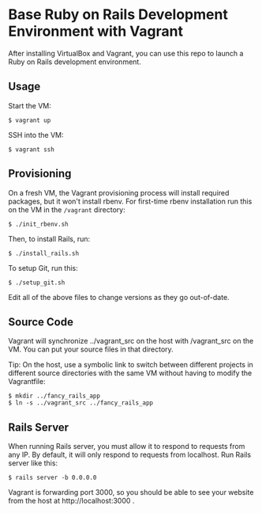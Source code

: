 Base Ruby on Rails Development Environment with Vagrant
=======================================================

After installing VirtualBox and Vagrant, you can use this repo to launch a Ruby
on Rails development environment.

## Usage

Start the VM:

    $ vagrant up

SSH into the VM:

    $ vagrant ssh

## Provisioning

On a fresh VM, the Vagrant provisioning process will install required packages,
but it won't install rbenv. For first-time rbenv installation run this on the
VM in the `/vagrant` directory:

    $ ./init_rbenv.sh

Then, to install Rails, run:

    $ ./install_rails.sh

To setup Git, run this:

    $ ./setup_git.sh

Edit all of the above files to change versions as they go out-of-date.

## Source Code

Vagrant will synchronize ../vagrant_src on the host with /vagrant_src on the VM.
You can put your source files in that directory.

Tip: On the host, use a symbolic link to switch between different projects in
different source directories with the same VM without having to modify the
Vagrantfile:

    $ mkdir ../fancy_rails_app
    $ ln -s ../vagrant_src ../fancy_rails_app

## Rails Server

When running Rails server, you must allow it to respond to requests from any IP. By default, it will only respond to requests from localhost. Run Rails server like this:

    $ rails server -b 0.0.0.0

Vagrant is forwarding port 3000, so you should be able to see your website from the host at http://localhost:3000 .
